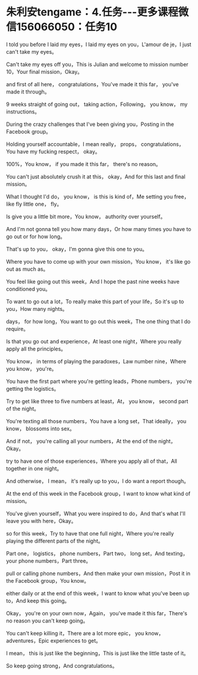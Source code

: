 # 朱利安tengame：4.任务---更多课程微信156066050：任务10

I told you before I laid my eyes，I laid my eyes on you，L'amour de je，I just can't take my eyes。

Can't take my eyes off you，This is Julian and welcome to mission number 10，Your final mission，Okay。

 and first of all here， congratulations，You've made it this far， you've made it through。

9 weeks straight of going out， taking action，Following， you know， my instructions。

During the crazy challenges that I've been giving you，Posting in the Facebook group。

Holding yourself accountable，I mean really， props， congratulations，You have my fucking respect， okay。

 100%，You know， if you made it this far， there's no reason。

You can't just absolutely crush it at this， okay，And for this last and final mission。

What I thought I'd do， you know， is this is kind of，Me setting you free， like fly little one， fly。

Is give you a little bit more，You know， authority over yourself。

And I'm not gonna tell you how many days，Or how many times you have to go out or for how long。

That's up to you， okay，I'm gonna give this one to you。

Where you have to come up with your own mission，You know， it's like go out as much as。

You feel like going out this week，And I hope the past nine weeks have conditioned you。

To want to go out a lot，To really make this part of your life，So it's up to you，How many nights。

 days， for how long，You want to go out this week，The one thing that I do require。

Is that you go out and experience，At least one night，Where you really apply all the principles。

You know， in terms of playing the paradoxes，Law number nine，Where you know， you're。

You have the first part where you're getting leads，Phone numbers， you're getting the logistics。

Try to get like three to five numbers at least，At， you know， second part of the night。

You're texting all those numbers，You have a long set，That ideally， you know， blossoms into sex。

And if not， you're calling all your numbers，At the end of the night，Okay。

 try to have one of those experiences，Where you apply all of that，All together in one night。

And otherwise， I mean， it's really up to you，I do want a report though。

At the end of this week in the Facebook group，I want to know what kind of mission。

You've given yourself，What you were inspired to do，And that's what I'll leave you with here，Okay。

 so for this week，Try to have that one full night，Where you're really playing the different parts of the night。

Part one， logistics， phone numbers，Part two， long set，And texting， your phone numbers，Part three。

 pull or calling phone numbers，And then make your own mission，Post it in the Facebook group，You know。

 either daily or at the end of this week，I want to know what you've been up to，And keep this going。

Okay， you're on your own now，Again， you've made it this far，There's no reason you can't keep going。

You can't keep killing it，There are a lot more epic， you know， adventures，Epic experiences to get。

I mean， this is just like the beginning，This is just like the little taste of it。

So keep going strong，And congratulations。